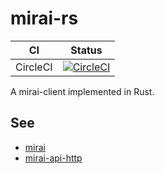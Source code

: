 # mirai-rs

CI          | Status
:----------:|:------:
CircleCI    | [![CircleCI](https://circleci.com/gh/HoshinoTented/mirai-rs.svg?style=svg)](https://circleci.com/gh/HoshinoTented/mirai-rs)

A mirai-client implemented in Rust.

## See

* [mirai](https://github.com/mamoe/mirai)
* [mirai-api-http](https://github.com/mamoe/mirai-api-http)